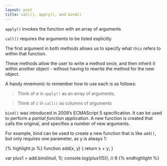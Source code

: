 ```yaml
---
layout: post
title: call(), apply(), and bind()
---
```


`apply()` invokes the function with an array of arguments

`call()` requires the arguments to be listed explicitly

The first argument in both methods allows us to specify what `this` refers to within that function.

These methods allow the user to write a method once, and then inherit it within another object - without having to rewrite the method for the new object.

A handy mnemonic to remember how to use each is as follows:
> Think of _a_ in `apply()` as an array of arguments;

> Think of _c_ in `call()` as columns of arguments

`bind()` was introduced in 2009’s ECMAScript 5 specification. It can be used to perform a _partial function application_. A new function is created that calls the original, and specifies a number of new arguments.

For example, bind can be used to create a new function that is like `add()`, but only requires one parameter, as y is always 1:

{% highlight js %}
function add(x, y) {
  return x + y;
}

var plus1 = add.bind(null, 1);
console.log(plus1(5)); // 6
{% endhighlight %}